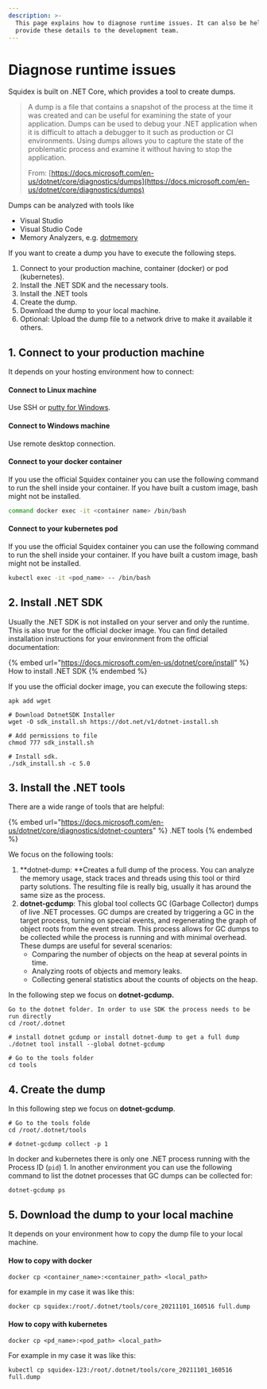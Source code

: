 ```yaml
---
description: >-
  This page explains how to diagnose runtime issues. It can also be helpful to
  provide these details to the development team.
---
```


# Diagnose runtime issues

Squidex is built on .NET Core, which provides a tool to create dumps.

> A dump is a file that contains a snapshot of the process at the time it was created and can be useful for examining the state of your application. Dumps can be used to debug your .NET application when it is difficult to attach a debugger to it such as production or CI environments. Using dumps allows you to capture the state of the problematic process and examine it without having to stop the application.
>
> From: [https://docs.microsoft.com/en-us/dotnet/core/diagnostics/dumps](https://docs.microsoft.com/en-us/dotnet/core/diagnostics/dumps)

Dumps can be analyzed with tools like

* Visual Studio
* Visual Studio Code
* Memory Analyzers, e.g. [dotmemory](https://www.jetbrains.com/dotmemory/?source=google\&medium=cpc\&campaign=12509621705\&gclid=Cj0KCQjw5oiMBhDtARIsAJi0qk2ZvCwqDMmKuDzjmibSonfQuJyZZW\_jkhbizatYncy8ipncfEM05BIaAsaXEALw\_wcB)

If you want to create a dump you have to execute the following steps.

1. &#x20;Connect to your production machine, container (docker) or pod (kubernetes).
2. Install the .NET SDK and the necessary tools.
3. Install the .NET tools
4. Create the dump.
5. Download the dump to your local machine.
6. Optional: Upload the dump file to a network drive to make it available it others.

## 1. Connect to your production machine

It depends on your hosting environment how to connect:

#### Connect to Linux machine

Use SSH or [putty for Windows](https://www.putty.org).

#### Connect to Windows machine

Use remote desktop connection.

#### Connect to your docker container

If you use the official Squidex container you can use the following command to run the shell inside your container. If you have built a custom image, bash might not be installed.

```bash
command docker exec -it <container name> /bin/bash
```

#### Connect to your kubernetes pod

If you use the official Squidex container you can use the following command to run the shell inside your container. If you have built a custom image, bash might not be installed.

```bash
kubectl exec -it <pod_name> -- /bin/bash
```

## 2. Install .NET SDK

Usually the .NET SDK is not installed on your server and only the runtime. This is also true for the official docker image. You can find detailed installation instructions for your environment from the official documentation:

{% embed url="https://docs.microsoft.com/en-us/dotnet/core/install" %}
How to install .NET SDK
{% endembed %}

If you use the official docker image, you can execute the following steps:

```
apk add wget

# Download DotnetSDK Installer
wget -O sdk_install.sh https://dot.net/v1/dotnet-install.sh

# Add permissions to file
chmod 777 sdk_install.sh

# Install sdk.
./sdk_install.sh -c 5.0
```

## 3. Install the .NET tools

There are a wide range of tools that are helpful:

{% embed url="https://docs.microsoft.com/en-us/dotnet/core/diagnostics/dotnet-counters" %}
.NET tools
{% endembed %}

We focus on the following tools:

1. **dotnet-dump: **Creates a full dump of the process. You can analyze the memory usage, stack traces and threads using this tool or third party solutions. The resulting file is really big, usually it has around the same size as the process.
2. **dotnet-gcdump**: This global tool collects GC (Garbage Collector) dumps of live .NET processes. GC dumps are created by triggering a GC in the target process, turning on special events, and regenerating the graph of object roots from the event stream. This process allows for GC dumps to be collected while the process is running and with minimal overhead. These dumps are useful for several scenarios:
   * Comparing the number of objects on the heap at several points in time.
   * Analyzing roots of objects and memory leaks.
   * Collecting general statistics about the counts of objects on the heap.

In the following step we focus on **dotnet-gcdump.**

```
Go to the dotnet folder. In order to use SDK the process needs to be run directly
cd /root/.dotnet

# install dotnet gcdump or install dotnet-dump to get a full dump
./dotnet tool install --global dotnet-gcdump 

# Go to the tools folder
cd tools
```

## 4. Create the dump

In this following step we focus on **dotnet-gcdump**.

```
# Go to the tools folde
cd /root/.dotnet/tools

# dotnet-gcdump collect -p 1
```

In docker and kubernetes there is only one .NET process running with the Process ID (`pid`) 1. In another environment you can use the following command to list the dotnet processes that GC dumps can be collected for:

```
dotnet-gcdump ps
```

## 5. Download the dump to your local machine <a href="synopsis-2" id="synopsis-2"></a>

It depends on your environment how to copy the dump file to your local machine.&#x20;

#### How to copy with docker

```
docker cp <container_name>:<container_path> <local_path>
```

for example in my case it was like this:

```
docker cp squidex:/root/.dotnet/tools/core_20211101_160516 full.dump  
```

#### How to copy with kubernetes

```
docker cp <pd_name>:<pod_path> <local_path>
```

For example in my case it was like this:

```
kubectl cp squidex-123:/root/.dotnet/tools/core_20211101_160516 full.dump  
```
